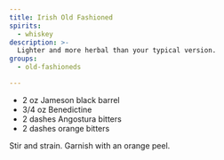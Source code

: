```yaml
---
title: Irish Old Fashioned
spirits:
  - whiskey
description: >-
  Lighter and more herbal than your typical version.
groups:
  - old-fashioneds

---
```


- 2 oz Jameson black barrel
- 3/4 oz Benedictine
- 2 dashes Angostura bitters
- 2 dashes orange bitters

Stir and strain.  Garnish with an orange peel.
